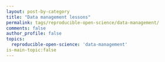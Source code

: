 ```yaml
---
layout: post-by-category
title: "Data management lessons"
permalink: tags/reproducible-open-science/data-management/
comments: false
author_profile: false
topics:
  reproducible-open-science: 'data-management'
is-main-topic:false
---
```

